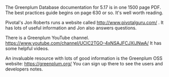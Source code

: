 The Greenplum Database documentation for 5.17 is in one 1500 page PDF.  
The best practices guide begins on page 630 or so.  It's well worth reading.  

Pivotal's Jon Roberts runs a website called http://www.pivotalguru.com/ . It has lots of useful information and Jon also answers questions.

There is a Greenplum YouTube channel.  https://www.youtube.com/channel/UCIC2TGO-4xNSAJFCJXlJNwA/ It has some helpful videos.

An invaluable resource with lots of good information is the Greenplum OSS website: https://greenplum.org/  You can sign up there to see the users and developers notes.
